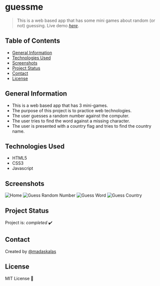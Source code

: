 # guessme

> This is a web based app that has some mini games about random (or not) guessing.
> Live demo [_here_](https://www.websource.gr/portfolio/guessme/index.html).

## Table of Contents

* [General Information](#general-information)
* [Technologies Used](#technologies-used)
* [Screenshots](#screenshots)
* [Project Status](#project-status)
* [Contact](#contact)
* [License](#license)

## General Information

* This is a web based app that has 3 mini-games.
* The purpose of this project is to practice web technologies.
* The user guesses a random number against the computer.
* The user tries to find the word against a missing character.
* The user is presented with a country flag and tries to find the country name.

## Technologies Used

* HTML5
* CSS3
* Javascript

## Screenshots

![Home](https://websource.gr/portfolio/guessme/scrot/scrot1.png)
![Guess Random Number](https://websource.gr/portfolio/guessme/scrot/scrot2.png)
![Guess Word](https://websource.gr/portfolio/guessme/scrot/scrot2.png)
![Guess Country](https://websource.gr/portfolio/guessme/scrot/scrot2.png)

## Project Status

Project is: _completed_ ✔️

## Contact

Created by [@madaskalas](https://github.com/madaskalas)

## License

MIT License 📝
